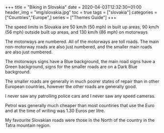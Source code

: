 +++
title = "Biking in Slovakia"
date = 2020-04-03T12:32:30+01:00
header_img = "img/slovakia.jpg"
toc = true
tags = ["slovakia"]
categories = ["Countries","Europe",]
series = ["Themes Guide"]
+++

The speed limits in Slovakia are 50 km/h (50 mph) in built up areas, 90 km/h (56 mph) outside built up areas, and 130 km/h (86 mph) on motorways

The motorways are numbered. All of the motorways are toll roads. The main non-motorway roads are also just numbered, and the smaller main roads are also just numbered.

The motorways signs have a Blue background, the main road signs have a Green background, signs for the smaller roads are on a Dark Blue background.

The smaller roads are generally in much poorer states of repair than in other European countries, however the other roads are generally good.

I never saw any patrolling police cars and I never saw any speed cameras.

Petrol was generally much cheaper than most countiries that use the Euro and at the time of writing was 1.30 Euros per litre.

My favourite Slovakian roads were those in the North of the country in the Tatra mountain region.